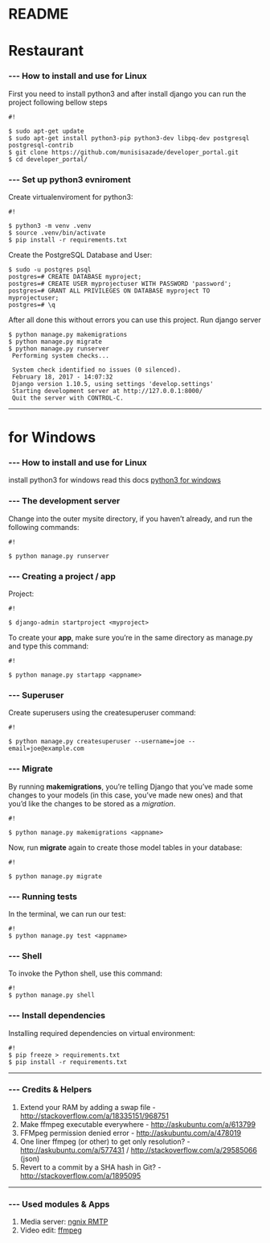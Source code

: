 # README #

# Restaurant #

### --- How to install and use for Linux ###

First you need to install python3 and after install django you can run the project following bellow steps
```
#!

$ sudo apt-get update
$ sudo apt-get install python3-pip python3-dev libpq-dev postgresql postgresql-contrib
$ git clone https://github.com/munisisazade/developer_portal.git
$ cd developer_portal/
```

### --- Set up python3 evniroment ###
Create virtualenviroment for python3:
```
#!

$ python3 -m venv .venv
$ source .venv/bin/activate
$ pip install -r requirements.txt
```

Create the PostgreSQL Database and User:


```
$ sudo -u postgres psql
postgres=# CREATE DATABASE myproject;
postgres=# CREATE USER myprojectuser WITH PASSWORD 'password';
postgres=# GRANT ALL PRIVILEGES ON DATABASE myproject TO myprojectuser;
postgres=# \q
```
After all done this without errors you can use this project.
Run django server 

 ```
 $ python manage.py makemigrations
 $ python manage.py migrate
 $ python manage.py runserver
  Performing system checks...

  System check identified no issues (0 silenced).
  February 18, 2017 - 14:07:32
  Django version 1.10.5, using settings 'develop.settings'
  Starting development server at http://127.0.0.1:8000/
  Quit the server with CONTROL-C.
 ```


----------------------------------------------------------------------------------------------------------------------------------------------------------------
# for Windows #


### --- How to install and use for Linux ###

install python3 for windows read this docs 
[python3 for windows](https://www.howtogeek.com/197947/how-to-install-python-on-windows/)

### --- The development server ###

Change into the outer mysite directory, if you haven’t already, and run the following commands:
```
#!

$ python manage.py runserver
```

### --- Creating a project / app ###

Project: 
```
#!

$ django-admin startproject <myproject>
```
To create your **app**, make sure you’re in the same directory as manage.py and type this command: 
```
#!

$ python manage.py startapp <appname>
```



### --- Superuser ###

Create superusers using the createsuperuser command:
```
#!

$ python manage.py createsuperuser --username=joe --email=joe@example.com
```



### --- Migrate ###

By running **makemigrations**, you’re telling Django that you’ve made some changes to your models (in this case, you’ve made new ones) and that you’d like the changes to be stored as a *migration*.


```
#!

$ python manage.py makemigrations <appname>
```

Now, run **migrate** again to create those model tables in your database:


```
#!

$ python manage.py migrate
```


### --- Running tests ###

In the terminal, we can run our test:
```
#!
$ python manage.py test <appname>
```






### --- Shell ###

To invoke the Python shell, use this command:
```
#!
$ python manage.py shell
```


### --- Install dependencies ###

Installing required dependencies on virtual environment:
```
#!
$ pip freeze > requirements.txt
$ pip install -r requirements.txt
```



----------------------------------------------------------------------------------------------------------------------------------------------------------------

### --- Credits & Helpers ###
1. Extend your RAM by adding a swap file - http://stackoverflow.com/a/18335151/968751
1. Make ffmpeg executable everywhere - http://askubuntu.com/a/613799
1. FFMpeg permission denied error - http://askubuntu.com/a/478019
1. One liner ffmpeg (or other) to get only resolution? - http://askubuntu.com/a/577431 / http://stackoverflow.com/a/29585066 (json)
1. Revert to a commit by a SHA hash in Git? - http://stackoverflow.com/a/1895095

----------------------------------------------------------------------------------------------------------------------------------------------------------------

### --- Used modules & Apps ###
1. Media server: [ngnix RMTP](https://github.com/arut/nginx-rtmp-module)
1. Video edit: [ffmpeg](https://trac.ffmpeg.org/wiki/CompilationGuide/Ubuntu)
